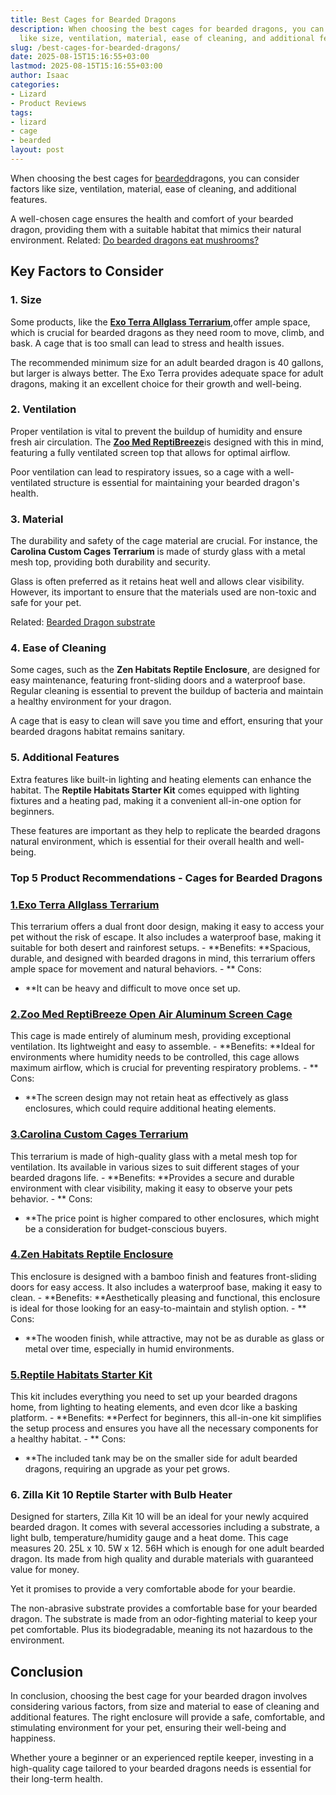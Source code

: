 ```yaml
---
title: Best Cages for Bearded Dragons
description: When choosing the best cages for bearded dragons, you can consider factors
  like size, ventilation, material, ease of cleaning, and additional features. A...
slug: /best-cages-for-bearded-dragons/
date: 2025-08-15T15:16:55+03:00
lastmod: 2025-08-15T15:16:55+03:00
author: Isaac
categories:
- Lizard
- Product Reviews
tags:
- lizard
- cage
- bearded
layout: post
---
```

When choosing the best cages for [bearded](https://pestpolicy.com/best-substrate-for-bearded-dragons/)dragons, you can consider factors like size, ventilation, material, ease of cleaning, and additional features.

A well-chosen cage ensures the health and comfort of your bearded dragon, providing them with a suitable habitat that mimics their natural environment. Related: [Do bearded dragons eat mushrooms? ](https://pestpolicy.com/can-bearded-dragons-eat-mushrooms/)

##  Key Factors to Consider

###  1. Size

Some products, like the [**Exo Terra Allglass Terrarium**](https://www.amazon.com/dp/B000OAYXTK/?tag=p-policy-20),offer ample space, which is crucial for bearded dragons as they need room to move, climb, and bask. A cage that is too small can lead to stress and health issues.

The recommended minimum size for an adult bearded dragon is 40 gallons, but larger is always better. The Exo Terra provides adequate space for adult dragons, making it an excellent choice for their growth and well-being.

###  2. Ventilation

Proper ventilation is vital to prevent the buildup of humidity and ensure fresh air circulation. The [**Zoo Med ReptiBreeze**](https://www.amazon.com/dp/B001PHABI8/?tag=p-policy-20)is designed with this in mind, featuring a fully ventilated screen top that allows for optimal airflow.

Poor ventilation can lead to respiratory issues, so a cage with a well-ventilated structure is essential for maintaining your bearded dragon's health.

###  3. Material

The durability and safety of the cage material are crucial. For instance, the **Carolina Custom Cages Terrarium** is made of sturdy glass with a metal mesh top, providing both durability and security.

Glass is often preferred as it retains heat well and allows clear visibility. However, its important to ensure that the materials used are non-toxic and safe for your pet.

Related: [Bearded Dragon substrate](https://pestpolicy.com/best-substrate-for-bearded-dragons/)

###  4. Ease of Cleaning

Some cages, such as the **Zen Habitats Reptile Enclosure**, are designed for easy maintenance, featuring front-sliding doors and a waterproof base. Regular cleaning is essential to prevent the buildup of bacteria and maintain a healthy environment for your dragon.

A cage that is easy to clean will save you time and effort, ensuring that your bearded dragons habitat remains sanitary.

###  5. Additional Features

Extra features like built-in lighting and heating elements can enhance the habitat. The **Reptile Habitats Starter Kit** comes equipped with lighting fixtures and a heating pad, making it a convenient all-in-one option for beginners.

These features are important as they help to replicate the bearded dragons natural environment, which is essential for their overall health and well-being.

###  Top 5 Product Recommendations - Cages for Bearded Dragons

###  [1.**Exo Terra Allglass Terrarium**](https://www.amazon.com/dp/B000OAYXTK/?tag=p-policy-20)

This terrarium offers a dual front door design, making it easy to access your pet without the risk of escape. It also includes a waterproof base, making it suitable for both desert and rainforest setups. - **Benefits: **Spacious, durable, and designed with bearded dragons in mind, this terrarium offers ample space for movement and natural behaviors. - **
Cons:

- **It can be heavy and difficult to move once set up.

###  [2.**Zoo Med ReptiBreeze Open Air Aluminum Screen Cage**](https://www.amazon.com/dp/B001PHABI8/?tag=p-policy-20)

This cage is made entirely of aluminum mesh, providing exceptional ventilation. Its lightweight and easy to assemble. - **Benefits: **Ideal for environments where humidity needs to be controlled, this cage allows maximum airflow, which is crucial for preventing respiratory problems. - **
Cons:

- **The screen design may not retain heat as effectively as glass enclosures, which could require additional heating elements.

###  [3.**Carolina Custom Cages Terrarium**](https://www.amazon.com/dp/B01N1SGQCI/?tag=p-policy-20)

This terrarium is made of high-quality glass with a metal mesh top for ventilation. Its available in various sizes to suit different stages of your bearded dragons life. - **Benefits: **Provides a secure and durable environment with clear visibility, making it easy to observe your pets behavior. - **
Cons:

- **The price point is higher compared to other enclosures, which might be a consideration for budget-conscious buyers.

###  [4.**Zen Habitats Reptile Enclosure**](https://www.amazon.com/dp/B07KMK6CMZ/?tag=p-policy-20)

This enclosure is designed with a bamboo finish and features front-sliding doors for easy access. It also includes a waterproof base, making it easy to clean. - **Benefits: **Aesthetically pleasing and functional, this enclosure is ideal for those looking for an easy-to-maintain and stylish option. - **
Cons:

- **The wooden finish, while attractive, may not be as durable as glass or metal over time, especially in humid environments.

###  [5.**Reptile Habitats Starter Kit**](https://www.amazon.com/dp/B0CFTG55QX/?tag=p-policy-20)

This kit includes everything you need to set up your bearded dragons home, from lighting to heating elements, and even dcor like a basking platform. - **Benefits: **Perfect for beginners, this all-in-one kit simplifies the setup process and ensures you have all the necessary components for a healthy habitat. - **
Cons:

- **The included tank may be on the smaller side for adult bearded dragons, requiring an upgrade as your pet grows.

###  **6. Zilla Kit 10 Reptile Starter with Bulb Heater**

Designed for starters, Zilla Kit 10 will be an ideal for your newly acquired bearded dragon. It comes with several accessories including a substrate, a light bulb, temperature/humidity gauge and a heat dome. This cage measures 20. 25L x 10. 5W x 12. 56H which is enough for one adult bearded dragon. Its made from high quality and durable materials with guaranteed value for money.

Yet it promises to provide a very comfortable abode for your beardie.

The non-abrasive substrate provides a comfortable base for your bearded dragon. The substrate is made from an odor-fighting material to keep your pet comfortable. Plus its biodegradable, meaning its not hazardous to the environment.

##  Conclusion

In conclusion, choosing the best cage for your bearded dragon involves considering various factors, from size and material to ease of cleaning and additional features. The right enclosure will provide a safe, comfortable, and stimulating environment for your pet, ensuring their well-being and happiness.

Whether youre a beginner or an experienced reptile keeper, investing in a high-quality cage tailored to your bearded dragons needs is essential for their long-term health.
